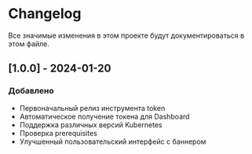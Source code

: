 # Changelog

Все значимые изменения в этом проекте будут документироваться в этом файле.

## [1.0.0] - 2024-01-20

### Добавлено
- Первоначальный релиз инструмента token
- Автоматическое получение токена для Dashboard
- Поддержка различных версий Kubernetes
- Проверка prerequisites
- Улучшенный пользовательский интерфейс с баннером